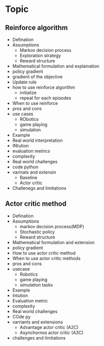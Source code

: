 # Topic

## Reinforce algorithm
- Defination
- Assumptions
  - Markov decision process
  - Exploration strategy
  - Reward structure
- Mathematical formulation and explaination
- policy gradient
- gradient of the objective
- Update rule
- how to use reinforce algorithm
  - initialize
  - repeat for each episodes
- When to use reinforce
- pros and cons
- use cases
  - RObotics
  - game playing
  - simulation
- Example
- Real world interpretation
- INtution
- evaluation metrics
- complexity
- Real world challenges
- code python
- varinats and extensin
  - Baseline
  - Actor critic
- Challenegs and limitations

## Actor critic method
- Defination
- Assumptions
  - markov decision process(MDP)
  - Stochastic policy
  - Reward structure
- Mathematical formulation and extension
- policy gradient
- How to use actor critic method
- When to use actor critic methods
- pros and cons
- usecase
  - Robotics
  - game playing
  - simulation tasks
- Example
- Intution
- Evaluation metric
- complexity
- Real world challenges
- COde py
- varriants and extensions
  - Advantage actor critic (A2C)
  - Asynchornos actor critic (A3C)
- challenges and limitations
